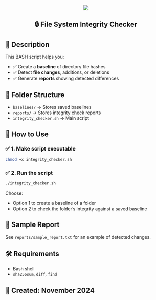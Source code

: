 <p align="center">
  <img src="https://img.shields.io/badge/File--Integrity--Checker-BASH-green?style=for-the-badge" />
</p>

<h2 align="center">🔒 File System Integrity Checker</h2>

## 📌 Description

This BASH script helps you:
- ✅ Create a **baseline** of directory file hashes
- ✅ Detect **file changes**, additions, or deletions
- ✅ Generate **reports** showing detected differences

## 📂 Folder Structure

- `baselines/` → Stores saved baselines
- `reports/` → Stores integrity check reports
- `integrity_checker.sh` → Main script

## 🚀 How to Use

### ✅ 1. Make script executable
```bash
chmod +x integrity_checker.sh
```

### ✅ 2. Run the script
```bash
./integrity_checker.sh
```

Choose:
- Option 1 to create a baseline of a folder
- Option 2 to check the folder’s integrity against a saved baseline

## 📄 Sample Report

See `reports/sample_report.txt` for an example of detected changes.

## 🛠 Requirements

- Bash shell
- `sha256sum`, `diff`, `find`

## 📅 Created: November 2024
